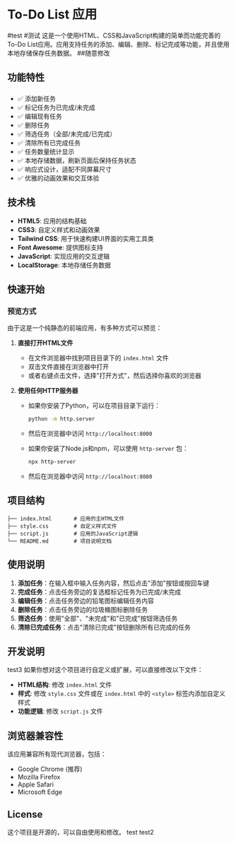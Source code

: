 # To-Do List 应用
#test
#测试
这是一个使用HTML、CSS和JavaScript构建的简单而功能完善的To-Do List应用。应用支持任务的添加、编辑、删除、标记完成等功能，并且使用本地存储保存任务数据。
##随意修改
## 功能特性

####
#####
- ✅ 添加新任务
- ✅ 标记任务为已完成/未完成
- ✅ 编辑现有任务
- ✅ 删除任务
- ✅ 筛选任务（全部/未完成/已完成）
- ✅ 清除所有已完成任务
- ✅ 任务数量统计显示
- ✅ 本地存储数据，刷新页面后保持任务状态
- ✅ 响应式设计，适配不同屏幕尺寸
- ✅ 优雅的动画效果和交互体验

## 技术栈

- **HTML5**: 应用的结构基础
- **CSS3**: 自定义样式和动画效果
- **Tailwind CSS**: 用于快速构建UI界面的实用工具类
- **Font Awesome**: 提供图标支持
- **JavaScript**: 实现应用的交互逻辑
- **LocalStorage**: 本地存储任务数据

## 快速开始

### 预览方式

由于这是一个纯静态的前端应用，有多种方式可以预览：

1. **直接打开HTML文件**
   - 在文件浏览器中找到项目目录下的 `index.html` 文件
   - 双击文件直接在浏览器中打开
   - 或者右键点击文件，选择"打开方式"，然后选择你喜欢的浏览器

2. **使用任何HTTP服务器**
   - 如果你安装了Python，可以在项目目录下运行：
     ```bash
     python -m http.server
     ```
   - 然后在浏览器中访问 `http://localhost:8000`
   
   - 如果你安装了Node.js和npm，可以使用 `http-server` 包：
     ```bash
     npx http-server
     ```
   - 然后在浏览器中访问 `http://localhost:8080`

## 项目结构

```
├── index.html       # 应用的主HTML文件
├── style.css        # 自定义样式文件
├── script.js        # 应用的JavaScript逻辑
└── README.md        # 项目说明文档
```

## 使用说明

1. **添加任务**：在输入框中输入任务内容，然后点击"添加"按钮或按回车键
2. **完成任务**：点击任务旁边的复选框标记任务为已完成/未完成
3. **编辑任务**：点击任务旁边的铅笔图标编辑任务内容
4. **删除任务**：点击任务旁边的垃圾桶图标删除任务
5. **筛选任务**：使用"全部"、"未完成"和"已完成"按钮筛选任务
6. **清除已完成任务**：点击"清除已完成"按钮删除所有已完成的任务

## 开发说明
test3
如果你想对这个项目进行自定义或扩展，可以直接修改以下文件：

- **HTML结构**: 修改 `index.html` 文件
- **样式**: 修改 `style.css` 文件或在 `index.html` 中的 `<style>` 标签内添加自定义样式
- **功能逻辑**: 修改 `script.js` 文件

## 浏览器兼容性

该应用兼容所有现代浏览器，包括：

- Google Chrome (推荐)
- Mozilla Firefox
- Apple Safari
- Microsoft Edge

## License

这个项目是开源的，可以自由使用和修改。
test
test2